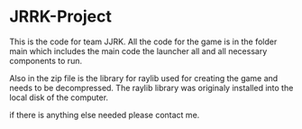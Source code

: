 # JRRK-Project
This is the code for team JJRK. 
All the code for the game is in the folder main which includes the main code the launcher all and all 
necessary components to run.

Also in the zip file is the library for raylib used for creating the game and needs to be decompressed.
The raylib library was originaly installed into the local disk of the computer.

if there is anything else needed please contact me.
